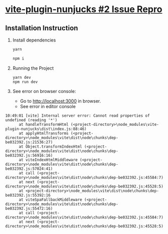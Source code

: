 # [vite-plugin-nunjucks #2 Issue Repro](https://github.com/Jax-p/vite-plugin-nunjucks/issues/2)

## Installation Instruction

1. Install dependencies

   ```bash
   yarn
   ```

   ```bash
   npm i
   ```

2. Running the Project

   ```
   yarn dev
   npm run dev
   ```

3. See error on browser console:

   - Go to [http://localhost:3000](http://localhost:3000) in browser.
   - See error in editor console

```log
10:49:01 [vite] Internal server error: Cannot read properties of undefined (reading '*')
      at handleTransformHtml (<project-directory>\node_modules\vite-plugin-nunjucks\dist\index.js:88:46)
      at applyHtmlTransforms (<project-directory>\node_modules\vite\dist\node\chunks\dep-be032392.js:21536:27)
      at Object.transformIndexHtml (<project-directory>\node_modules\vite\dist\node\chunks\dep-be032392.js:56916:16)
      at viteIndexHtmlMiddleware (<project-directory>\node_modules\vite\dist\node\chunks\dep-be032392.js:57024:41)
      at call (<project-directory>\node_modules\vite\dist\node\chunks\dep-be032392.js:45584:7)
      at next (<project-directory>\node_modules\vite\dist\node\chunks\dep-be032392.js:45528:5)
      at <project-directory>\node_modules\vite\dist\node\chunks\dep-be032392.js:55392:16
      at viteSpaFallbackMiddleware (<project-directory>\node_modules\vite\dist\node\chunks\dep-be032392.js:55472:16)
      at call (<project-directory>\node_modules\vite\dist\node\chunks\dep-be032392.js:45584:7)
      at next (<project-directory>\node_modules\vite\dist\node\chunks\dep-be032392.js:45528:5)
```
